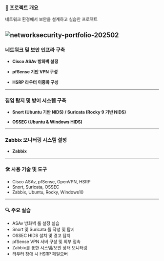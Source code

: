 ### 📌 프로젝트 개요
네트워크 환경에서 보안을 설계하고 실습한 프로젝트

![networksecurity-portfolio-202502](https://github.com/user-attachments/assets/825d3b21-a526-4561-bc97-03d075f41691)
---

### 네트워크 및 보안 인프라 구축

- **Cisco ASAv 방화벽 설정**

- **pfSense 기반 VPN 구성**

- **HSRP 라우터 이중화 구성**

---

### 침입 탐지 및 방어 시스템 구축

- **Snort (Ubuntu 기반 NIDS) / Suricata (Rocky 9 기반 NIDS)**

- **OSSEC (Ubuntu & Windows HIDS)**

---

### Zabbix 모니터링 시스템 설정

- **Zabbix**

---

### 🛠 사용 기술 및 도구

- Cisco ASAv, pfSense, OpenVPN, HSRP
- Snort, Suricata, OSSEC
- Zabbix, Ubuntu, Rocky, Windows10

---

### 🔍 주요 실습

- ASAv 방화벽 룰 설정 실습
- Snort 및 Suricata 룰 작성 및 탐지
- OSSEC HIDS 설치 및 경고 탐지
- pfSense VPN 서버 구성 및 외부 접속
- Zabbix를 통한 시스템/보안 상태 모니터링
- 라우터 장애 시 HSRP 페일오버
